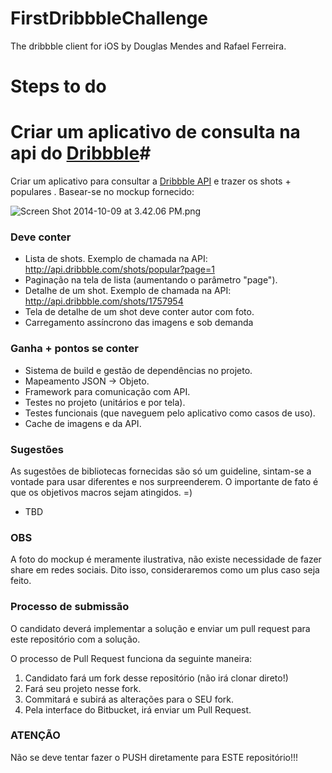 # FirstDribbbleChallenge

The dribbble client for iOS by Douglas Mendes and Rafael Ferreira.

# Steps to do

# Criar um aplicativo de consulta na api do [Dribbble](https://dribbble.com)#

Criar um aplicativo para consultar a [Dribbble API](http://developer.dribbble.com/v1/) e trazer os shots + populares . Basear-se no mockup fornecido:

![Screen Shot 2014-10-09 at 3.42.06 PM.png](https://bitbucket.org/repo/bApLBb/images/3039998141-Screen%20Shot%202014-10-09%20at%203.42.06%20PM.png)

### **Deve conter** ###

* Lista de shots. Exemplo de chamada na API: http://api.dribbble.com/shots/popular?page=1
* Paginação na tela de lista (aumentando o parâmetro "page").
* Detalhe de um shot. Exemplo de chamada na API: http://api.dribbble.com/shots/1757954
* Tela de detalhe de um shot deve conter autor com foto.
* Carregamento assí­ncrono das imagens e sob demanda

### **Ganha + pontos se conter** ###

* Sistema de build e gestão de dependências no projeto.
* Mapeamento JSON -> Objeto. 
* Framework para comunicação com API.
* Testes no projeto (unitários e por tela). 
* Testes funcionais (que naveguem pelo aplicativo como casos de uso). 
* Cache de imagens e da API. 

### **Sugestões** ###

As sugestões de bibliotecas fornecidas são só um guideline, sintam-se a vontade para usar diferentes e nos surpreenderem. O importante de fato é que os objetivos macros sejam atingidos. =)

* TBD

### **OBS** ###

A foto do mockup é meramente ilustrativa, não existe necessidade de fazer share em redes sociais. 
Dito isso, consideraremos como um plus caso seja feito.  


### **Processo de submissão** ###
O candidato deverá implementar a solução e enviar um pull request para este repositório com a solução.

O processo de Pull Request funciona da seguinte maneira:

1. Candidato fará um fork desse repositório (não irá clonar direto!)
2. Fará seu projeto nesse fork.
3. Commitará e subirá as alterações para o SEU fork.
4. Pela interface do Bitbucket, irá enviar um Pull Request.

### **ATENÇÃO** ###
Não se deve tentar fazer o PUSH diretamente para ESTE repositório!!!
